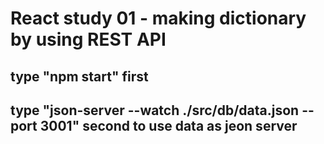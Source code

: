 # React study 01 - making dictionary by using REST API

## type "npm start" first

## type "json-server --watch ./src/db/data.json --port 3001" second to use data as jeon server